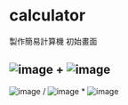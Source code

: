 # calculator
製作簡易計算機
初始畫面

![image](https://github.com/user-attachments/assets/358cf278-9780-41bb-a8a6-f200c1a35ab4)
+
![image](https://github.com/user-attachments/assets/130c328d-35a9-4f26-be77-1c9c71fac623)
-
![image](https://github.com/user-attachments/assets/07698d8a-8029-41e6-a1ac-e143191be058)
/
![image](https://github.com/user-attachments/assets/23c04457-99d5-4dab-a7f0-827906900fb5)
*
![image](https://github.com/user-attachments/assets/e1edfb02-d29c-4a75-800b-997715231045)
